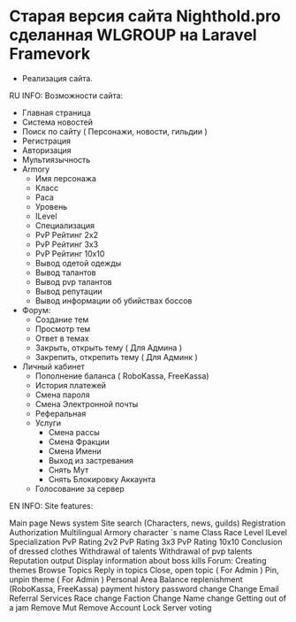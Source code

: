 # Старая версия сайта Nighthold.pro сделанная WLGROUP на Laravel Framevork

* Реализация сайта.

RU INFO:
Возможности сайта:
* Главная страница
* Система новостей
* Поиск по сайту ( Персонажи, новости, гильдии )
* Регистрация
* Авторизация
* Мультиязычность
* Armory
    * Имя персонажа
    * Класс
    * Раса
    * Уровень
    * ILevel
    * Специализация
    * PvP Рейтинг 2х2
    * PvP Рейтинг 3х3
    * PvP Рейтинг 10х10
    * Вывод одетой одежды
    * Вывод талантов
    * Вывод pvp талантов
    * Вывод репутации
    * Вывод информации об убийствах боссов
* Форум:
    * Создание тем
    * Просмотр тем
    * Ответ в темах
    * Закрыть, открыть тему ( Для Админа )
    * Закрепить, открепить тему ( Для Админк )
* Личный кабинет
    * Пополнение баланса ( RoboKassa, FreeKassa)
    * История платежей
    * Смена пароля
    * Смена Электронной почты
    * Реферальная
    * Услуги
        * Смена рассы
        * Смена Фракции
        * Смена Имени
        * Выход из застревания
        * Снять Мут
        * Снять Блокировку Аккаунта
    * Голосование за сервер

EN INFO:
Site features:

Main page
News system
Site search (Characters, news, guilds)
Registration
Authorization
Multilingual
Armory
character `s name
Class
Race
Level
ILevel
Specialization
PvP Rating 2v2
PvP Rating 3x3
PvP Rating 10x10
Conclusion of dressed clothes
Withdrawal of talents
Withdrawal of pvp talents
Reputation output
Display information about boss kills
Forum:
Creating themes
Browse Topics
Reply in topics
Close, open topic ( For Admin )
Pin, unpin theme ( For Admin )
Personal Area
Balance replenishment (RoboKassa, FreeKassa)
payment history
password change
Change Email
Referral
Services
Race change
Faction Change
Name change
Getting out of a jam
Remove Mut
Remove Account Lock
Server voting
